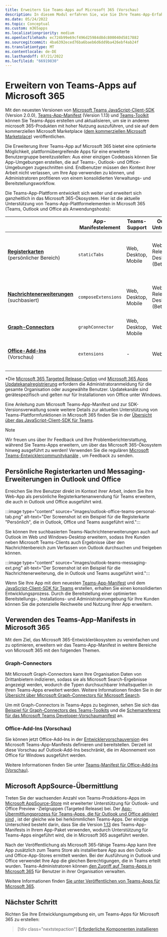 ```yaml
---
title: Erweitern Sie Teams-Apps auf Microsoft 365 (Vorschau)
description: In diesem Modul erfahren Sie, wie Sie Ihre Teams-App-Erfahrungen in anderen bereichen mit hoher Nutzung von Microsoft 365 erstellen und aktualisieren.
ms.date: 05/24/2022
ms.topic: Conceptual
ms.custom: m365apps
ms.localizationpriority: medium
ms.openlocfilehash: ec724b99e69cf496d25984d8dc800040d5817882
ms.sourcegitcommit: 4ba6392eced76ba6baeb6d6dd9ba426ebf4ab24f
ms.translationtype: MT
ms.contentlocale: de-DE
ms.lasthandoff: 07/21/2022
ms.locfileid: "66919830"
---
```

# <a name="extend-teams-apps-across-microsoft-365"></a>Erweitern von Teams-Apps auf Microsoft 365

Mit den neuesten Versionen von [Microsoft Teams JavaScript-Client-SDK](../tabs/how-to/using-teams-client-sdk.md) (Version 2.0.0), [Teams-App-Manifest](../resources/schema/manifest-schema.md) (Version 1.13) und [Teams-Toolkit](../toolkit/visual-studio-code-overview.md) können Sie Teams-Apps erstellen und aktualisieren, um sie in anderen microsoft 365-Produkten mit hoher Nutzung auszuführen, und sie auf dem kommerziellen Microsoft Marketplace ([dem kommerziellen Microsoft Marketplace](https://appsource.microsoft.com/)) veröffentlichen.

Die Erweiterung Ihrer Teams-App auf Microsoft 365 bietet eine optimierte Möglichkeit, plattformübergreifende Apps für eine erweiterte Benutzergruppe bereitzustellen: Aus einer einzigen Codebasis können Sie App-Umgebungen erstellen, die auf Teams-, Outlook- und Office-Umgebungen zugeschnitten sind. Endbenutzer müssen den Kontext ihrer Arbeit nicht verlassen, um Ihre App verwenden zu können, und Administratoren profitieren von einem konsolidierten Verwaltungs- und Bereitstellungsworkflow.

Die Teams-App-Plattform entwickelt sich weiter und erweitert sich ganzheitlich in das Microsoft 365-Ökosystem. Hier ist die aktuelle Unterstützung von Teams-App-Plattformelementen in Microsoft 365 (Teams, Outlook und Office als Anwendungshosts):

|          | App-Manifestelement | Teams-Support |Outlook*-Unterstützung | Office*-Support | Anmerkungen |
|--|--|--|--|--|--|
| [**Registerkarten**](../tabs/what-are-tabs.md) (persönlicher Bereich)    |`staticTabs`  | Web, Desktop, Mobile | Web (Targeted Release), Desktop (Betakanal) | Web (Targeted Release)| Kanal- und Gruppenbereich werden für Microsoft 365 noch nicht unterstützt. Siehe [Notizen](../tabs/how-to/using-teams-client-sdk.md#microsoft-365-support-running-teams-apps-in-office-and-outlook).
| [**Nachrichtenerweiterungen**](../messaging-extensions/what-are-messaging-extensions.md) (suchbasiert)| `composeExtensions` | Web, Desktop, Mobile| Web (Targeted Release), Desktop (Betakanal)| - |Aktionsbasiert wird für Microsoft 365 noch nicht unterstützt. Siehe [Notizen](extend-m365-teams-message-extension.md#preview-your-message-extension-in-outlook). |
| [**Graph-Connectors**](/graph/connecting-external-content-connectors-overview)| `graphConnector` | Web, Desktop, Mobile| Web, Desktop | Netz| Notizen [anzeigen](#graph-connectors)
| [**Office-Add-Ins**](/office/dev/add-ins/develop/json-manifest-overview) (Vorschau) | `extensions` | - | Web, Desktop | - | Nur in [devPreview-Manifestversion](../resources/schema/manifest-schema-dev-preview.md) verfügbar. Siehe [Notizen](#office-add-ins-preview).|

\*Die [Microsoft 365 Targeted Release-Option](/microsoft-365/admin/manage/release-options-in-office-365) und [Microsoft 365 Apps Updatekanalregistrierung](/deployoffice/change-update-channels) erfordern die Administratoranmeldung für die gesamte Organisation oder ausgewählte Benutzer. Updatekanäle sind gerätespezifisch und gelten nur für Installationen von Office unter Windows.

Eine Anleitung zum Microsoft Teams-App-Manifest und zur SDK-Versionsverwaltung sowie weitere Details zur aktuellen Unterstützung von Teams-Plattformfunktionen in Microsoft 365 finden Sie in der [Übersicht über das JavaScript-Client-SDK für Teams](../tabs/how-to/using-teams-client-sdk.md).

> [!NOTE]
> Wir freuen uns über Ihr Feedback und Ihre Problemberichterstattung, während Sie Teams-Apps erweitern, um über das Microsoft 365-Ökosystem hinweg ausgeführt zu werden! Verwenden Sie die regulären [Microsoft Teams-Entwicklercommunitykanäle](/microsoftteams/platform/feedback) , um Feedback zu senden.

## <a name="personal-tabs-and-messaging-extensions-in-outlook-and-office"></a>Persönliche Registerkarten und Messaging-Erweiterungen in Outlook und Office

Erreichen Sie Ihre Benutzer direkt im Kontext ihrer Arbeit, indem Sie Ihre Web-App als persönliche Registerkartenanwendung für Teams erweitern, die auch in Outlook und Office ausgeführt wird.

:::image type="content" source="images/outlook-office-teams-personal-tab.png" alt-text="Der Screenshot ist ein Beispiel für die Registerkarte &quot;Persönlich&quot;, die in Outlook, Office und Teams ausgeführt wird.":::

Sie können Ihre suchbasierten Teams-Nachrichtenerweiterungen auch auf Outlook im Web und Windows-Desktop erweitern, sodass Ihre Kunden neben Microsoft Teams-Clients auch Ergebnisse über den Nachrichtenbereich zum Verfassen von Outlook durchsuchen und freigeben können.

:::image type="content" source="images/outlook-teams-messaging-ext.png" alt-text="Der Screenshot ist ein Beispiel für die Nachrichtenerweiterung, die in Outlook und Teams ausgeführt wird.":::

Wenn Sie Ihre App mit dem neuesten [Teams-App-Manifest](../resources/schema/manifest-schema.md) und dem [JavaScript-Client-SDK für Teams](../tabs/how-to/using-teams-client-sdk.md) erstellen, erhalten Sie einen konsolidierten Entwicklungsprozess. Durch die Bereitstellung einer optimierten Bereitstellungs-, Installations- und Administratorumgebung für Ihre Kunden können Sie die potenzielle Reichweite und Nutzung Ihrer App erweitern.

## <a name="use-teams-app-manifest-across-microsoft-365"></a>Verwenden des Teams-App-Manifests in Microsoft 365

Mit dem Ziel, das Microsoft 365-Entwicklerökosystem zu vereinfachen und zu optimieren, erweitern wir das Teams-App-Manifest in weitere Bereiche von Microsoft 365 mit den folgenden Themen.

### <a name="graph-connectors"></a>Graph-Connectors

Mit Microsoft Graph-Connectors kann Ihre Organisation Daten von Drittanbietern indizieren, sodass sie als Microsoft Search-Ergebnisse angezeigt werden, wodurch die Typen durchsuchbarer Inhaltsquellen in Ihren Teams-Apps erweitert werden.
Weitere Informationen finden Sie in der [Übersicht über Microsoft Graph-Connectors für Microsoft Search](/microsoftsearch/connectors-overview).

Um mit Graph-Connectors in Teams-Apps zu beginnen, sehen Sie sich das [Beispiel für Graph-Connectors des Teams-Toolkits](https://aka.ms/teamsfx-graph-connector-sample) und die [Schemareferenz für das Microsoft Teams Developer-Vorschaumanifest](../resources/schema/manifest-schema-dev-preview.md) an.

### <a name="office-add-ins-preview"></a>Office-Add-Ins (Vorschau)

Sie können jetzt Office-Add-Ins in der [Entwicklervorschauversion](../resources/schema/manifest-schema-dev-preview.md) des Microsoft Teams-App-Manifests definieren und bereitstellen. Derzeit ist diese Vorschau auf Outlook-Add-Ins beschränkt, die im Abonnement von Office für Windows ausgeführt werden.

Weitere Informationen finden Sie unter [Teams-Manifest für Office-Add-Ins (Vorschau)](/office/dev/add-ins/develop/json-manifest-overview).

## <a name="microsoft-appsource-submission"></a>Microsoft AppSource-Übermittlung

Treten Sie der wachsenden Anzahl von Teams-Produktions-Apps im [Microsoft AppSource-Store](https://appsource.microsoft.com/) mit erweiterter Unterstützung für Outlook- und Office Preview -Zielgruppen (Targeted Release) bei. Der [App-Übermittlungsprozess für Teams-Apps, die für Outlook und Office aktiviert sind](../concepts/deploy-and-publish/appsource/publish.md) , ist der gleiche wie bei herkömmlichen Teams-Apps. Der einzige Unterschied besteht darin, dass Sie die Version [1.13](../tabs/how-to/using-teams-client-sdk.md) des Teams-App-Manifests in Ihrem App-Paket verwenden, wodurch Unterstützung für Teams-Apps eingeführt wird, die in Microsoft 365 ausgeführt werden.

Nach der Veröffentlichung als Microsoft 365-fähige Teams-App kann Ihre App zusätzlich zum Teams Store als installierbare App aus den Outlook- und Office-App-Stores ermittelt werden. Bei der Ausführung in Outlook und Office verwendet Ihre App die gleichen Berechtigungen, die in Teams erteilt wurden. Teams-Administratoren können [den Zugriff auf Teams-Apps in Microsoft 365](/MicrosoftTeams/manage-third-party-teams-apps) für Benutzer in ihrer Organisation verwalten.

Weitere Informationen finden [Sie unter Veröffentlichen von Teams-Apps für Microsoft 365](publish.md).

## <a name="next-step"></a>Nächster Schritt

Richten Sie Ihre Entwicklungsumgebung ein, um Teams-Apps für Microsoft 365 zu erstellen:

> [!div class="nextstepaction"]
> [Erforderliche Komponenten installieren](prerequisites.md)
